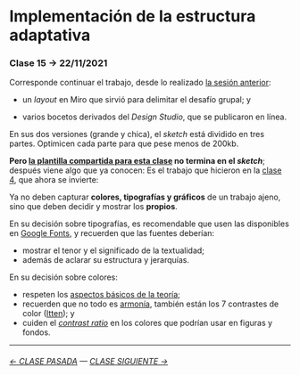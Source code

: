 # Implementación de la estructura adaptativa

### Clase 15 → 22/11/2021

Corresponde continuar el trabajo, desde lo realizado [la sesión anterior](https://github.com/profesorfaco/dno075-2021-2/tree/main/clase-13): 

- un *layout* en Miro que sirvió para delimitar el desafío grupal; y

- varios bocetos derivados del *Design Studio*, que se publicaron en línea.

En sus dos versiones (grande y chica), el *sketch* está dividido en tres partes. Optimicen cada parte para que pese menos de 200kb.

**Pero [la plantilla compartida para esta clase](https://profesorfaco.github.io/dno075-2021-1/clase-14/) no termina en el *sketch***; después viene algo que ya conocen: Es el trabajo que hicieron en la [clase 4](https://profesorfaco.github.io/dno075-2021-1/clase-04/), que ahora se invierte: 

Ya no deben capturar **colores, tipografías y gráficos** de un trabajo ajeno, sino que deben decidir y mostrar los **propios**.

En su decisión sobre tipografías, es recomendable que usen las disponibles en [Google Fonts](https://fonts.google.com/), y recuerden que las fuentes deberían: 

- mostrar el tenor y el significado de la textualidad; 
- además de aclarar su estructura y jerarquías.

En su decisión sobre colores:

- respeten los [aspectos básicos de la teoría](https://www.instagram.com/p/CP-_DSMo4vA/?utm_source=ig_web_copy_link); 
- recuerden que no todo es [armonía](https://www.fotonostra.com/grafico/compositivascolor.htm), también están los 7 contrastes de color ([Itten](https://drive.google.com/file/d/1SYMEvbFcgxNQb9_Vdy59teqOUoGuBv8t/view?usp=sharing)); y
- cuiden el [*contrast ratio*](https://webaim.org/articles/contrast/) en los colores que podrían usar en figuras y fondos.


- - - - - - - - - - -

###### [← CLASE PASADA](https://github.com/profesorfaco/dno075-2021-2/tree/main/clase-14) — [CLASE SIGUIENTE →](https://github.com/profesorfaco/dno075-2021-2/tree/main/clase-16)
